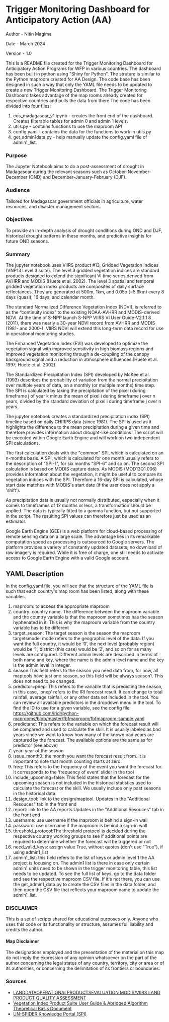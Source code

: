 # Trigger Monitoring Dashboard for Anticipatory Action (AA)

Author - Nitin Magima

Date - March 2024

Version - 1.0

This is a README file created for the Trigger Monitoring Dashboard for Anticipatory Action Programs for WFP in various 
countries. The dashboard has been built in python using "Shiny for Python". The struture is similar to the Python 
maproom created for AA Design. The code base has been designed in such a way that only the YAML file needs to be 
updated to create a new Trigger Monitoring Dashboard. The Trigger Monitoring Dashboard takes advantage of the map rooms 
already created for respective countries and pulls  the data from there.The code has been divided  into four files: 

1. eos_madagascar_v1.ipynb - creates the front end of the dashboard. Creates filterable tables for admin 0 and admin 1 levels.  
2. utils.py - contains functions to use the maproom API
3. config.yaml - contains the data for the functions to work in utils.py 
4. get_admin1data.py - help manually update the config.yaml file of admin1_list. 


### Purpose
The Jupyter Notebook aims to do a post-assessment of drought in Madagascar during the relevant seasons such as October-November-December (OND) and December-January-February (DJF).

### Audience
Tailored for Madagascar government officials in agriculture, water resources, and disaster management sectors.

### Objectives
To provide an in-depth analysis of drought conditions during OND and DJF, historical drought patterns in these months, and predictive insights for future OND seasons.

### Summary
The jupyter notebook uses VIIRS product #13, Gridded Vegetation Indices (VNP13 Level 3 suite). The level 3 gridded vegetation indices are standard products designed to extend the significant VI time series derived from AVHRR and MODIS (Huete et al. 2002). The level 3 spatial and temporal gridded vegetation index products are composites of daily surface reflectances. They are generated at 500m, 1km, and 0.05o (~5.6km) every 8 days (quasi), 16 days, and calendar month. 

The standard Normalized Difference Vegetation Index (NDVI), is referred to as the “continuity index” to the existing NOAA-AVHRR and MODIS-derived NDVI. At the time of S-NPP launch S-NPP VIIRS VI User Guide-V2.1.1 8  (2011), there was nearly a 30-year NDVI record from AVHRR and MODIS (1981- and 2000-). VIIRS NDVI will extend this long-term data record for use in operational monitoring studies.

The Enhanced Vegetation Index (EVI) was developed to optimize the vegetation signal with improved sensitivity in high biomass regions and improved vegetation monitoring through a de-coupling of the canopy background signal and a reduction in atmosphere influences (Huete et al. 1997; Huete et al. 2002). 

The Standardized Precipitation Index (SPI) developed by McKee et al. (1993) describes the probability of variation from the normal precipitation over multiple years of data, on a monthly (or multiple months) time step. The SPI is calculated by taking the precipitation of the pixel i during timeframe j of year k minus the mean of pixel i during timeframe j over n years, divided by the standard deviation of pixel i during timeframe j over n years.

The jupyter notebook creates a standardized precipitation index (SPI) timeline based on daily CHIRPS data (since 1981). The SPI is used as it highlights the difference to the mean precipitation during a given time and therefore provides information about drought-like conditions. The script will be executed within Google Earth Engine and will work on two independent SPI calculations. 

The first calculation deals with the "common" SPI, which is calculated on an n-months basis. A SPI, which is calculated for one month usually refers to the description of "SPI-1", for six months "SPI-6" and so on. The second SPI calculation is based on MODIS capture dates. As MODIS (MOD13Q1.006) provides information about the vegetation, it might be useful to compare its vegetation indices with the SPI. Therefore a 16-day SPI is calculated, whose start date matches with MODIS's start date (if the user does not apply a 'shift').

As precipitation data is usually not normally distributed, especially when it comes to timeframes of 12 months or less, a transformation should be applied. The data is typically fitted to a gamma function, but not supported in the script. The resulting SPI values can therefore just be used as an estimator.

Google Earth Engine (GEE) is a web platform for cloud-based processing of remote sensing data on a large scale. The advantage lies in its remarkable computation speed as processing is outsourced to Google servers. The platform provides a variety of constantly updated datasets; no download of raw imagery is required. While it is free of charge, one still needs to activate access to Google Earth Engine with a valid Google account.


## YAML Description

In the config.yaml file, you will see that the structure of the YAML file is such that each country's map room has 
been listed, along with these variables.

1. maproom: to access the appropriate maproom
2. country: country name. The difference between the maproom variable and the country variable is that the maproom 
sometimes has the season hyphenated in it. This is why the maproom variable from the country variable has to be different
3. target_season: The target season is the season the maproom targetsmode: mode refers to the geographic level of the 
data. If you want the full country, it would be ‘0’, the next level (probably region) would be ‘1’, district (this case) 
would be ‘2’, and so on for as many levels are configured. Different admin levels are described in terms of both 
name and key, where the name is the admin level name and the key is the admin level in integer.
4. season:This field refers to the season you need data from, for now, all maptools have just one season, 
so this field will be always season1. This does not need to be changed. 
5. predictor=pnep: This refers to the variable that is predicting the season, in this case, ‘pnep’ refers to the IRI 
forecast result. It can change to total rainfall, average rainfall, or any other data set included in the tool. 
You can review all available predictors in the dropdown menu in the tool. To find the ID to use for a given variable, 
see the config file https://github.com/iridl/python-maprooms/blob/master/fbfmaproom/fbfmaproom-sample.yaml
6. predictand: This refers to the variable on which the forecast result will be compared and used to calculate 
the skill. It is usually labeled as bad years since we want to know how many of the known bad years are captured by 
the forecast. The available options are the same as for predictor (see above)
7. year: year of the season
8. issue_month0: the month you want the forecast result from. It is important to note that month counting starts at zero.
9. freq: This refers to the frequency of the event you want the forecast for. It corresponds to the ‘frequency of event’
slider in the tool
10. include_upcoming=false: This field states that the forecast for the upcoming season is not included in the 
historical statistics used to calculate the forecast or the skill. We usually include only past seasons in the 
historical data. 
11. design_tool: link to the design/maptool. Updates in the "Additional Resouces" tab in the front end
12. report: link to the AA reports.Updates in the "Additional Resouces" tab in the front end
13. username: use username if the maproom is behind a sign-in wall
14. password: use username if the maproom is behind a sign-in wall
15. threshold_protocol:The threshold protocol is decided during the respective country working groups to see if 
additional points are required to determine whether the forecast will be triggered or not
16. need_valid_keys: assign value True, without quotes (don't use "True"), if using admin1_list
17. admin1_list: this field refers to the list of keys or admin level 1 the AA project is focusing on. The admin1 list 
is there in case only certain admin1 units need to be shown in the trigger monitoring table, this list needs to be 
updated. To see the full list of keys, go to the data folder and see the respective maproom CSV file. If it's not there, 
you can use the get_admin1_data.py to create the CSV files in the data folder, and then open the CSV file that reflects 
your maproom name to update the admin1_list.

### DISCLAIMER

This is a set of scripts  shared for educational purposes only.  Anyone who uses this code or its
functionality or structure, assumes full liability and credits the author.

#### Map Disclaimer

The designations employed and the presentation of the material on this map do not imply the expression 
of any opinion whatsoever on the part of the author concerning the legal status of any country, territory, city or area or of its authorities, or concerning the delimitation of its 
frontiers or boundaries.

### Sources
- [LANDDATAOPERATIONALPRODUCTSEVALUATION MODIS/VIIRS LAND PRODUCT QUALITY ASSESSMENT](https://landweb.modaps.eosdis.nasa.gov/browse?sensor=VIIRS&sat=SNPP)
- [Vegetation Index Product Suite User Guide & Abridged Algorithm Theoretical Basis Document](https://lpdaac.usgs.gov/documents/1372/VNP13_User_Guide_ATBD_V2.1.2.pdf)
- [UN-SPIDER Knowledge Portal (SPI)](https://www.un-spider.org/advisory-support/recommended-practices/recommended-practice-drought-monitoring-spi)
